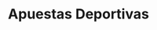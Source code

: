 ---
title: "Apuestas Deportivas"
url: /presidente-franco/apuestas-deportivas-avenida-monday/
shop: Sport
---
